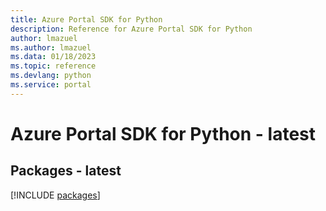 ```yaml
---
title: Azure Portal SDK for Python
description: Reference for Azure Portal SDK for Python
author: lmazuel
ms.author: lmazuel
ms.data: 01/18/2023
ms.topic: reference
ms.devlang: python
ms.service: portal
---
```

# Azure Portal SDK for Python - latest
## Packages - latest
[!INCLUDE [packages](portal-index.md)]